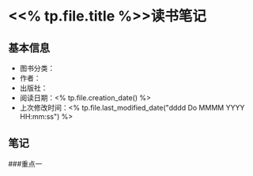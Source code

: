 # <<% tp.file.title %>>读书笔记
## 基本信息
- 图书分类：
- 作者：
- 出版社：
- 阅读日期：<% tp.file.creation_date() %>
- 上次修改时间：<% tp.file.last_modified_date("dddd Do MMMM YYYY HH:mm:ss") %>

## 笔记

###重点一
